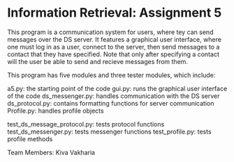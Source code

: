 # Information Retrieval: Assignment 5

This program is a communication system for users, where tey can send messages
over the DS server. It features a graphical user interface, where one must log in
as a user, connect to the server, then send messages to a contact that they have specified.
Note that only after specifying a contact will the user be able to send and recieve messages 
from them. 

This program has five modules and three tester modules, which include:

a5.py: the starting point of the code
gui.py: runs the graphical user interface of the code
ds_messenger.py: handles communication with the DS server
ds_protocol.py: contains formatting functions for server communication
Profile.py: handles profile objects

test_ds_message_protocol.py: tests protocol functions
test_ds_messenger.py: tests messenger functions
test_profile.py: tests profile methods


Team Members:
Kiva Vakharia